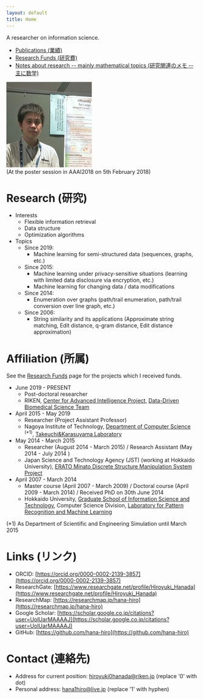 ```yaml
---
layout: default
title: Home
---
```


A researcher on information science.

-   [Publications (業績)](publications/)
-   [Research Funds (研究費)](funds/)
-   [Notes about research --  mainly mathematical topics (研究関連のメモ -- 主に数学)](memo/)

![At the poster session in AAAI2018 on 5th February 2018](photo-aaai2018.jpg)  
(At the poster session in AAAI2018 on 5th February 2018)

# Research (研究)

-   Interests
    -   Flexible information retrieval
    -   Data structure
    -   Optimization algorithms
-   Topics
    -   Since 2019:
        -   Machine learning for semi-structured data (sequences, graphs, etc.)
    -   Since 2015:
        -   Machine learning under privacy-sensitive situations (learning with limited data disclosure via encryption, etc.)
        -   Machine learning for changing data / data modifications
    -   Since 2014:
        -   Enumeration over graphs (path/trail enumeration, path/trail conversion over line graph, etc.)
    -   Since 2006:
        -   String similarity and its applications (Approximate string matching, Edit distance, q-gram distance, Edit distance approximation)

# Affiliation (所属)

See the [Research Funds](funds/) page for the projects which I received funds.

-   June 2019 - PRESENT
    -   Post-doctoral researcher
    -   RIKEN, [Center for Advanced Intelligence Project](https://aip.riken.jp/), [Data-Driven Biomedical Science Team](https://www.riken.jp/en/research/labs/aip/goalorient_tech/datadrive_biomed/)
-   April 2015 - May 2019
    -   Researcher (Project Assistant Professor)
    -   Nagoya Institute of Technology, [Department of Computer Science](http://www.cs.nitech.ac.jp/) <sup>(\*1)</sup>, [Takeuchi&Karasuyama Laboratory](http://www-als.ics.nitech.ac.jp/)
-   May 2014 - March 2015
    -   Researcher (August 2014 - March 2015) / Research Assistant (May 2014 - July 2014 )
    -   Japan Science and Technology Agency (JST) (working at Hokkaido University), [ERATO Minato Discrete Structure Manipulation System Project](http://web.archive.org/web/20210617055940/http://www-erato.ist.hokudai.ac.jp/)
-   April 2007 - March 2014
    -   Master course (April 2007 - March 2009) / Doctoral course (April 2009 - March 2014) / Received PhD on 30th June 2014
    -   Hokkaido University, [Graduate School of Information Science and Technology](https://www.ist.hokudai.ac.jp/), Computer Science Division, [Laboratory for Pattern Recognition and Machine Learning](http://prml.main.ist.hokudai.ac.jp/)

(\*1) As Department of Scientific and Engineering Simulation until March 2015  

# Links (リンク)

-   ORCID: [https://orcid.org/0000-0002-2139-3857](https://orcid.org/0000-0002-2139-3857)
-   ResearchGate: [https://www.researchgate.net/profile/Hiroyuki_Hanada](https://www.researchgate.net/profile/Hiroyuki_Hanada)
-   ResearchMap: [https://researchmap.jp/hana-hiro](https://researchmap.jp/hana-hiro)
-   Google Scholar: [https://scholar.google.co.jp/citations?user=UolUarMAAAAJ](https://scholar.google.co.jp/citations?user=UolUarMAAAAJ)
-   GitHub: [https://github.com/hana-hiro](https://github.com/hana-hiro)

# Contact (連絡先) 

-   Address for current position: hiroyuki0hanada@riken.jp (replace '0' with dot)
-   Personal address: hana1hiro@live.jp (replace '1' with hyphen)
